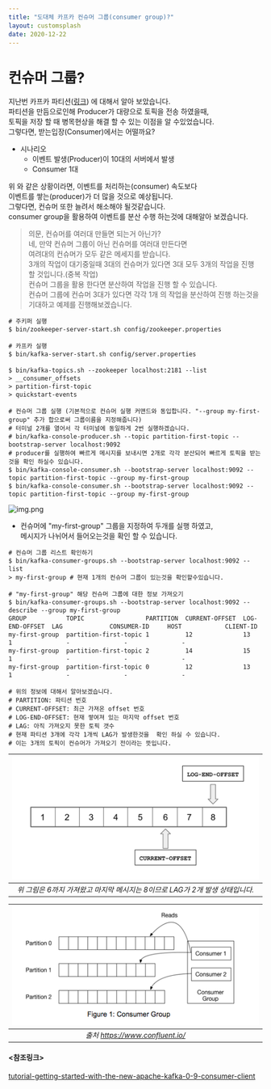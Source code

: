 ```yaml
---
title: "도대체 카프카 컨슈머 그룹(consumer group)?"
layout: customsplash
date: 2020-12-22
---
```


# 컨슈머 그룹?
지난번 카프카 파티션([링크](/kafka-partition/)) 에 대해서 알아 보았습니다.  
파티션을 만듬으로인해 Producer가 대량으로 토픽을 전송 하였을때,  
토픽을 저장 할 때 병목현상을 해결 할 수 있는 이점을 알 수있었습니다.  
그렇다면, 받는입장(Consumer)에서는 어떨까요?  

- 시나리오  
  - 이벤트 발생(Producer)이 10대의 서버에서 발생
  - Consumer 1대
  
위 와 같은 상황이라면, 이벤트를 처리하는(consumer) 속도보다   
이벤트를 쌓는(producer)가 더 많을 것으로 예상됩니다.  
그렇다면, 컨슈머 또한 늘려서 해소해야 될것같습니다.  
consumer group을 활용하여 이벤트를 분산 수행 하는것에 대해알아 보겠습니다.  

> 의문, 컨슈머를 여러대 만들면 되는거 아닌가?  
> 네, 만약 컨슈머 그룹이 아닌 컨슈머를 여러대 만든다면  
> 여려대의 컨슈머가 모두 같은 메세지를 받습니다.  
> 3개의 작업이 대기중일때
> 3대의 컨슈머가 있다면 3대 모두 3개의 작업을 진행 할 것입니다.(중복 작업)  
> 컨슈머 그룹을 활용 한다면 분산하여 작업을 진행 할 수 있습니다.  
> 컨슈머 그룹에 컨슈머 3대가 있다면 각각 1개 의 작업을 분산하여 진행 하는것을 기대하고 예제를 진행해보겠습니다.



```shell
# 주키퍼 실행
$ bin/zookeeper-server-start.sh config/zookeeper.properties

# 카프카 실행 
$ bin/kafka-server-start.sh config/server.properties

$ bin/kafka-topics.sh --zookeeper localhost:2181 --list
> __consumer_offsets
> partition-first-topic
> quickstart-events

# 컨슈머 그룹 실행 (기본적으로 컨슈머 실행 커맨드와 동입합니다. "--group my-first-group" 추가 합으로써 그룹이름을 지정해줍니다)
# 터미널 2개를 열어서 각 터미널에 동일하게 2번 실행하겠습니다.
# bin/kafka-console-producer.sh --topic partition-first-topic --bootstrap-server localhost:9092
# producer를 실행하여 빠르게 메시지를 보내시면 2개로 각각 분산되어 빠르게 토픽을 받는것을 확인 하실수 있습니다.
$ bin/kafka-console-consumer.sh --bootstrap-server localhost:9092 --topic partition-first-topic --group my-first-group
$ bin/kafka-console-consumer.sh --bootstrap-server localhost:9092 --topic partition-first-topic --group my-first-group
```
![img.png](/assets/img/consumer-group-producer.pn})    
 - 컨슈머에 "my-first-group" 그룹을 지정하여 두개를 실행 하였고,  
   메시지가 나뉘어서 들어오는것을 확인 할 수 있습니다.  


```
# 컨슈머 그룹 리스트 확인하기
$ bin/kafka-consumer-groups.sh --bootstrap-server localhost:9092 --list
> my-first-group # 현재 1개의 컨슈머 그룹이 있는것을 확인할수있습니다.

# "my-first-group" 해당 컨슈머 그룹에 대한 정보 가져오기
$ bin/kafka-consumer-groups.sh --bootstrap-server localhost:9092 --describe --group my-first-group
GROUP           TOPIC                 PARTITION  CURRENT-OFFSET  LOG-END-OFFSET  LAG             CONSUMER-ID     HOST            CLIENT-ID
my-first-group  partition-first-topic 1          12              13              1               -               -               -
my-first-group  partition-first-topic 2          14              15              1               -               -               -
my-first-group  partition-first-topic 0          12              13              1               -               -               -

# 위의 정보에 대해서 알아보겠습니다.
# PARTITION: 파티션 번호
# CURRENT-OFFSET: 최근 가져온 offset 번호
# LOG-END-OFFSET: 현재 쌓여져 있는 마지막 offset 번호
# LAG: 아직 가져오지 못한 토픽 갯수
# 현재 파티션 3개에 각각 1개씩 LAG가 발생한것을  확인 하실 수 있습니다.
# 이는 3개의 토픽이 컨슈머가 가져오기 전이라는 뜻입니다.
```

| ![이해하기 위한 그림](/assets/img/kafka-offset-lag.png)|
|:--:|
| *위 그림은 6까지 가져왔고 마지막 메시지는 8이므로 LAG가 2개 발생 상태입니다.* |

| ![이해하기 위한 그림](/assets/img/consumer-group.png)|
|:--:|
| *출처 https://www.confluent.io/* |


#### <참조링크>
[tutorial-getting-started-with-the-new-apache-kafka-0-9-consumer-client](https://www.confluent.io/blog/tutorial-getting-started-with-the-new-apache-kafka-0-9-consumer-client/)
